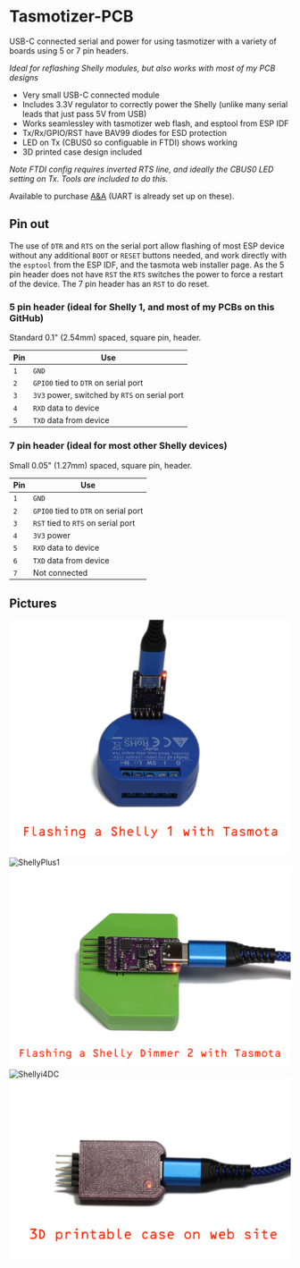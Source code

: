 # Tasmotizer-PCB

USB-C connected serial and power for using tasmotizer with a variety of boards using 5 or 7 pin headers.

*Ideal for reflashing Shelly modules, but also works with most of my PCB designs*

- Very small USB-C connected module
- Includes 3.3V regulator to correctly power the Shelly (unlike many serial leads that just pass 5V from USB)
- Works seamlessley with tasmotizer web flash, and esptool from ESP IDF
- Tx/Rx/GPIO/RST have BAV99 diodes for ESD protection
- LED on Tx (CBUS0 so configuable in FTDI) shows working
- 3D printed case design included

*Note FTDI config requires inverted RTS line, and ideally the CBUS0 LED setting on Tx. Tools are included to do this.*

Available to purchase [A&A](https://www.aa.net.uk/etc/circuit-boards/) (UART is already set up on these).

## Pin out

The use of `DTR` and `RTS` on the serial port allow flashing of most ESP device without any additional `BOOT` or `RESET` buttons needed, and work directly with the `esptool` from the ESP IDF, and the tasmota web installer page. As the 5 pin header does not have `RST` the `RTS` switches the power to force a restart of the device. The 7 pin header has an `RST` to do reset.

### 5 pin header (ideal for Shelly 1, and most of my PCBs on this GitHub)

Standard 0.1" (2.54mm) spaced, square pin, header.

|Pin|Use|
|---|---|
|`1`|`GND`|
|`2`|`GPIO0` tied to `DTR` on serial port|
|`3`|`3V3` power, switched by `RTS` on serial port|
|`4`|`RXD` data to device|
|`5`|`TXD` data from device|

### 7 pin header (ideal for most other Shelly devices)

Small 0.05" (1.27mm) spaced, square pin, header.

|Pin|Use|
|---|---|
|`1`|`GND`|
|`2`|`GPIO0` tied to `DTR` on serial port|
|`3`|`RST` tied to `RTS` on serial port|
|`4`|`3V3` power|
|`5`|`RXD` data to device|
|`6`|`TXD` data from device|
|`7`|Not connected|

## Pictures

![Shelly1](Shelly1.jpg)
![ShellyPlus1](ShellyPlus1.jpg)
![ShellyDimmer2](ShellyDimmer2.jpg)
![Shellyi4DC](Shellyi4DC.jpg)
![3dCase](3Dcase.jpg)